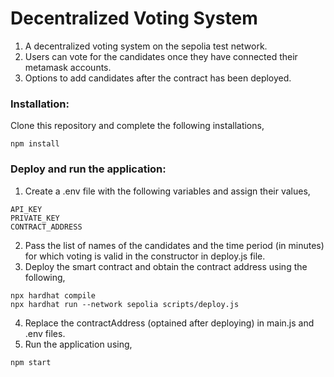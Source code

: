 # Decentralized Voting System
1. A decentralized voting system on the sepolia test network. <br>
2. Users can vote for the candidates once they have connected their metamask accounts. <br>
3. Options to add candidates after the contract has been deployed. <br>

### Installation:
Clone this repository and complete the following installations,
```
npm install
```

### Deploy and run the application:
1. Create a .env file with the following variables and assign their values,
```
API_KEY
PRIVATE_KEY
CONTRACT_ADDRESS
```
2. Pass the list of names of the candidates and the time period (in minutes) for which voting is valid in the constructor in deploy.js file. <br>
3. Deploy the smart contract and obtain the contract address using the following,
```
npx hardhat compile
npx hardhat run --network sepolia scripts/deploy.js
```
4. Replace the contractAddress (optained after deploying) in main.js and .env files. <br>
5. Run the application using,
```
npm start
```
